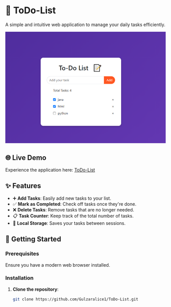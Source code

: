 # 📝 ToDo-List

A simple and intuitive web application to manage your daily tasks efficiently.

![ToDo-List Preview](images/ss.png) <!-- Replace with the actual path to your screenshot -->

## 🌐 Live Demo

Experience the application here: [ToDo-List](https://gulzaralice1.github.io/ToDo-List/)

## ✨ Features

- ➕ **Add Tasks**: Easily add new tasks to your list.
- ✅ **Mark as Completed**: Check off tasks once they're done.
- ❌ **Delete Tasks**: Remove tasks that are no longer needed.
- 📋 **Task Counter**: Keep track of the total number of tasks.
- 💾 **Local Storage**: Saves your tasks between sessions.

## 🚀 Getting Started

### Prerequisites

Ensure you have a modern web browser installed.

### Installation

1. **Clone the repository**:

   ```bash
   git clone https://github.com/Gulzaralice1/ToDo-List.git





